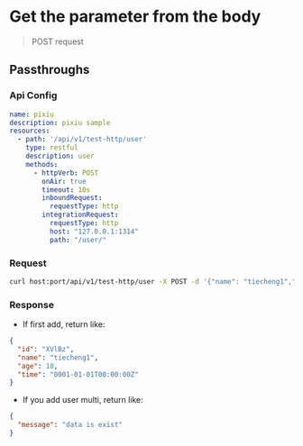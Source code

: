 # Get the parameter from the body

> POST request

## Passthroughs

### Api Config

```yaml
name: pixiu
description: pixiu sample
resources:
  - path: '/api/v1/test-http/user'
    type: restful
    description: user
    methods:
      - httpVerb: POST
        onAir: true
        timeout: 10s
        inboundRequest:
          requestType: http
        integrationRequest:
          requestType: http
          host: "127.0.0.1:1314"
          path: "/user/"
```

### Request

```bash
curl host:port/api/v1/test-http/user -X POST -d '{"name": "tiecheng1","code": 4,"age": 18}' --header "Content-Type: application/json"
```

### Response

- If first add, return like:

```json
{
  "id": "XVlBz",
  "name": "tiecheng1",
  "age": 18,
  "time": "0001-01-01T00:00:00Z"
}
```

- If you add user multi, return like: 

```json
{
  "message": "data is exist"
}
```



